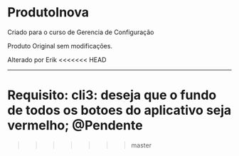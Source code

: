 # ProdutoInova
Criado para o curso de Gerencia de Configuração

Produto Original sem modificações.

Alterado por Erik
<<<<<<< HEAD
____________________________________________________

Requisito:
 cli3: deseja que o fundo de todos os botoes do aplicativo seja vermelho;
 @Pendente
=======
>>>>>>> master

